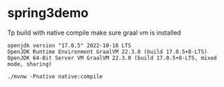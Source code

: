 # spring3demo
Tp build with native compile make sure graal vm is installed

```
openjdk version "17.0.5" 2022-10-18 LTS
OpenJDK Runtime Environment GraalVM 22.3.0 (build 17.0.5+8-LTS)
OpenJDK 64-Bit Server VM GraalVM 22.3.0 (build 17.0.5+8-LTS, mixed mode, sharing)
```

```
./mvnw -Pnative native:compile
```